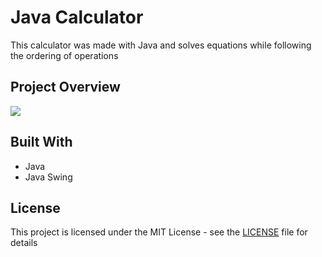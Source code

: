 # Java Calculator

This calculator was made with Java and solves equations while following the ordering of operations

## Project Overview

![](https://i.gyazo.com/f552970627dd494a5c37812beeaa3e43.png)

## Built With

* Java
* Java Swing

## License

This project is licensed under the MIT License - see the [LICENSE](LICENSE) file for details
